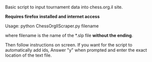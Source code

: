 Basic script to input tournament data into chess.org.il site.

**Requires firefox installed and internet access**

Usage: python ChessOrgIlScraper.py filename

where filename is the name of the \*.slp file **without the ending**.

Then follow instructions on screen. If you want for the script to automatically add ids, Answer "y" when prompted and enter the exact location of the text file.